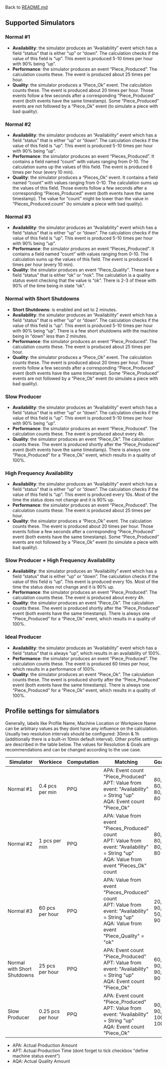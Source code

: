 Back to [README.md](README.md)

## Supported Simulators

### Normal #1
- **Availability**: the simulator produces an “Availability” event which has a field “status” that is either “up” or “down”. The calculation checks if the value of this field is “up”. This event is produced 5-10 times per hour with 90% being “up”.
- **Performance**: the simulator produces an event “Piece_Produced”. The calculation counts these. The event is produced about 25 times per hour. 
- **Quality**: the simulator produces a “Piece_Ok” event. The calculation counts these. The event is produced about 20 times per hour. Those events follow a few seconds after a corresponding “Piece_Produced” event (both events have the same timestamp). Some “Piece_Produced” events are not followed by a “Piece_Ok” event (to simulate a piece with bad quality).

### Normal #2
- **Availability**: the simulator produces an “Availability” event which has a field “status” that is either “up” or “down”. The calculation checks if the value of this field is “up”. This event is produced 5-10 times per hour with 90% being “up”.
- **Performance**: the simulator produces an event “Pieces_Produced”. It contains a field named “count” with values ranging from 0-10. The calculation sums up the values of this field. The event is produced 6 times per hour (every 10 min). 
- **Quality**: the simulator produces a “Pieces_Ok” event. It contains a field named “count” with values ranging from 0-10. The calculation sums up the values of this field. Those events follow a few seconds after a corresponding “Pieces_Produced” event (both events have the same timestamp). The value for ”count” might be lower than the value in “Pieces_Produced.count” (to simulate a piece with bad quality).

### Normal #3
- **Availability**: the simulator produces an “Availability” event which has a field “status” that is either “up” or “down”. The calculation checks if the value of this field is “up”. This event is produced 5-10 times per hour with 90% being “up”.
- **Performance**: the simulator produces an event “Pieces_Produced”. It contains a field named “count” with values ranging from 0-10. The calculation sums up the values of this field. The event is produced 6 times per hour (every 10 min). 
- **Quality**: the simulator produces an event “Piece_Quality”. These have a field “status” that is either “ok” or “nok”. The calculation is a quality status event checking that the value is “ok”. There is 2-3 of these with 90% of the time being in state “ok”.

### Normal with Short Shutdowns
- **Short Shutdowns**: is enabled and set to 2 minutes.
- **Availability**: the simulator produces an “Availability” event which has a field “status” that is either “up” or “down”. The calculation checks if the value of this field is “up”. This event is produced 5-10 times per hour with 90% being “up”. There is a few short shutdowns with the machine being in “down” less than 2 minutes.
- **Performance**: the simulator produces an event “Piece_Produced”. The calculation counts these. The event is produced about 25 times per hour. 
- **Quality**: the simulator produces a “Piece_Ok” event. The calculation counts these. The event is produced about 20 times per hour. Those events follow a few seconds after a corresponding “Piece_Produced” event (both events have the same timestamp). Some “Piece_Produced” events are not followed by a “Piece_Ok” event (to simulate a piece with bad quality).

### Slow Producer
- **Availability**: the simulator produces an “Availability” event which has a field “status” that is either “up” or “down”. The calculation checks if the value of this field is “up”. This event is produced 5-10 times per hour with 90% being “up”.
- **Performance**: the simulator produces an event “Piece_Produced”. The calculation counts these. The event is produced about every 4h.
- **Quality**:  the simulator produces an event “Piece_Ok”. The calculation counts these. The event is produced shortly after the “Piece_Produced” event (both events have the same timestamp). There is always one “Piece_Produced” for a “Piece_Ok” event, which results in a quality of 100%.

### High Frequency Availability
- **Availability**: the simulator produces an “Availability” event which has a field “status” that is either “up” or “down”. The calculation checks if the value of this field is “up”. This event is produced every 10s. Most of the time the status does not change and it is 90% up.
- **Performance**: the simulator produces an event “Piece_Produced”. The calculation counts these. The event is produced about 25 times per hour. 
- **Quality**: the simulator produces a “Piece_Ok” event. The calculation counts these. The event is produced about 20 times per hour. Those events follow a few seconds after a corresponding “Piece_Produced” event (both events have the same timestamp). Some “Piece_Produced” events are not followed by a “Piece_Ok” event (to simulate a piece with bad quality).

### Slow Producer + High Frequency Availability
- **Availability**: the simulator produces an “Availability” event which has a field “status” that is either “up” or “down”. The calculation checks if the value of this field is “up”. This event is produced every 10s. Most of the time the status does not change and it is 90% up.
- **Performance**: the simulator produces an event “Piece_Produced”. The calculation counts these. The event is produced about every 4h.
- **Quality**:  the simulator produces an event “Piece_Ok”. The calculation counts these. The event is produced shortly after the “Piece_Produced” event (both events have the same timestamp). There is always one “Piece_Produced” for a “Piece_Ok” event, which results in a quality of 100%.

### Ideal Producer
- **Availability**: the simulator produces an “Availability” event which has a field “status” that is always “up”, which results in an availability of 100%.
- **Performance**: the simulator produces an event “Piece_Produced”. The calculation counts these. The event is produced 60 times per hour, which results in a performance of 100%. 
- **Quality**:  the simulator produces an event “Piece_Ok”. The calculation counts these. The event is produced shortly after the “Piece_Produced” event (both events have the same timestamp). There is always one “Piece_Produced” for a “Piece_Ok” event, which results in a quality of 100%.

## Profile settings for simulators

Generally, labels like Profile Name, Machine Location or Workpiece Name can be arbitrary values as they dont have any influence on the calculation. Usually two resolution intervals should be configured: 30min & 1h (additionally there is a built-in 10min default interval). Other profile settings are described in the table below. The values for Resolution & Goals are recommendations and can be changed according to the use case.

| Simulator | Workiece | Computation | Matching | Goals | Other |
| ----------- | ----------- | ----------- | ----------- | ----------- | ----------- |
| Normal #1 | 0.4 pcs per min | PPQ | APA: Event count "Piece_Produced"<br />APT: Value from event: "Availability" = String "up"<br />AQA: Event count "Piece_Ok" | 80, 80, 80, 80 | |
| Normal #2 | 1 pcs per min | PPQ | APA: Value from event "Pieces_Produced" count<br />APT: Value from event: "Availability" = String "up"<br />AQA: Value from event "Pieces_Ok" count | 80, 80, 80, 80 | |
| Normal #3 | 60 pcs per hour | PPQ | APA: Value from event "Pieces_Produced" count<br />APT: Value from event: "Availability" = String "up"<br />AQA: Value from event "Piece_Quality" = "ok" | 20, 90, 50, 90 | |
| Normal with Short Shutdowns | 25 pcs per hour | PPQ | APA: Event count "Piece_Produced"<br />APT: Value from event: "Availability" = String "up"<br />AQA: Event count "Piece_Ok" | 60, 90, 90, 90 | short stoppages: 3 min |
| Slow Producer | 0.25 pcs per hour | PPQ | APA: Event count "Piece_Produced"<br />APT: Value from event: "Availability" = String "up"<br />AQA: Event count "Piece_Ok" | 90, 90, 100, 100 | Resolution: 4 hours, 1 days |

- APA: Actual Production Amount
- APT: Actual Production Time (dont forget to tick checkbox "define machine status event")
- AQA: Actual Quality Amount